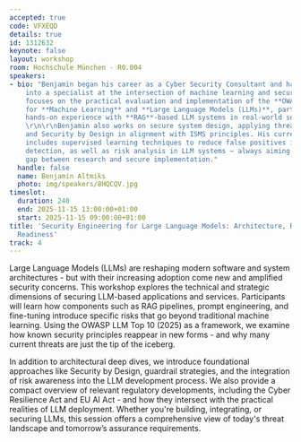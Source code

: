 ```yaml
---
accepted: true
code: VFXEQD
details: true
id: 1312632
keynote: false
layout: workshop
room: Hochschule München - R0.004
speakers:
- bio: "Benjamin began his career as a Cyber Security Consultant and has since developed
    into a specialist at the intersection of machine learning and security. His work
    focuses on the practical evaluation and implementation of the **OWASP Top 10**
    for **Machine Learning** and **Large Language Models (LLMs)**, particularly through
    hands-on experience with **RAG**-based LLM systems in real-world security contexts.
    \r\n\r\nBenjamin also works on secure system design, applying threat modeling
    and Security by Design in alignment with ISMS principles. His current research
    includes supervised learning techniques to reduce false positives in vulnerability
    detection, as well as risk analysis in LLM systems – always aiming to bridge the
    gap between research and secure implementation."
  handle: false
  name: Benjamin Altmiks
  photo: img/speakers/8HQCQV.jpg
timeslot:
  duration: 240
  end: 2025-11-15 13:00:00+01:00
  start: 2025-11-15 09:00:00+01:00
title: 'Security Engineering for Large Language Models: Architecture, Risks, and Regulatory
  Readiness'
track: 4
---
```


Large Language Models (LLMs) are reshaping modern software and system architectures - but with their increasing adoption come new and amplified security concerns.
This workshop explores the technical and strategic dimensions of securing LLM-based applications and services.
Participants will learn how components such as RAG pipelines, prompt engineering, and fine-tuning introduce specific risks that go beyond traditional machine learning.
Using the OWASP LLM Top 10 (2025) as a framework, we examine how known security principles reappear in new forms - and why many current threats are just the tip of the iceberg.

In addition to architectural deep dives, we introduce foundational approaches like Security by Design, guardrail strategies, and the integration of risk awareness into the LLM development process.
We also provide a compact overview of relevant regulatory developments, including the Cyber Resilience Act and EU AI Act - and how they intersect with the practical realities of LLM deployment.
Whether you're building, integrating, or securing LLMs, this session offers a comprehensive view of today's threat landscape and tomorrow’s assurance requirements.